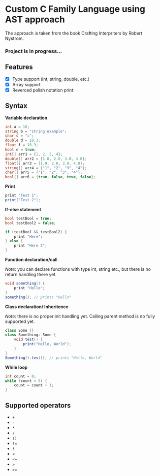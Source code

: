 # Custom C Family Language using AST approach

The approach is taken from the book Crafting Interpriters by Robert Nystrom.
 
### Project is in progress...

## Features
- [x] Type support (int, string, double, etc.)
- [x] Array support
- [x] Reverced polish notation print

## Syntax

**Variable declaration**
```cs
int a = 10;
string b = "string example";
char c = "c";
double d = 10.3;
float f = 10.3;
bool e = true;
int[] arr1 = {1, 2, 3, 4};
double[] arr2 = {1.0, 2.0, 3.0, 4.0};
float[] arr3 = {1.0, 2.0, 3.0, 4.0};
string[] arr4 = {"1", "2", "3", "4"};
char[] arr5 = {"1", "2", "3", "4"};
bool[] arr6 = {true, false, true, false};
```

**Print**
```cs
print "Test 1";
print("Test 2");
```

**If-else statement**
```cs
bool testBool = true;
bool testBool2 = false;

if (testBool && testBool2) {
    print "Here";
} else {
    print "Here 2";
}
```

**Function declaration/call**

_Note_: you can declare functions with type int, string etc., but there is no return handling there yet.
```cs
void something() {
    print "Hello";
}
something(); // prints "Hello"
```

**Class declaration/ Inheritence**

_Note_: there is no proper init handling yet. Calling parent method is no fully supported yet.
```cs
class Some {}
class Something: Some {
    void test() {
        print("Hello, World");
    }
}
Something().test(); // prints "Hello, World"
```

**While loop**
```cs
int count = 0;
while (count < 5) {
    count = count + 1;
}
```

## Supported operators

- `+`
- `-`
- `*`
- `/`
- `()`
- `!=`
- `!`
- `<`
- `<=`
- `>`
- `>=`

